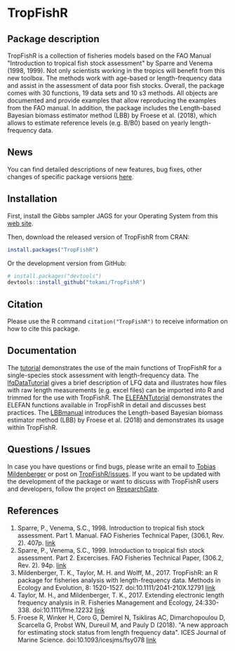 TropFishR 
=====
	
## Package description
   	
TropFishR is a collection of fisheries models based on the FAO Manual
"Introduction to tropical fish stock assessment" by Sparre and Venema
(1998, 1999). Not only scientists working in the tropics will benefit
from this new toolbox. The methods work with age-based or
length-frequency data and assist in the assessment of data poor fish
stocks. Overall, the package comes with 30 functions, 19 data sets and
10 s3 methods. All objects are documented and provide examples that
allow reproducing the examples from the FAO manual. In addition, the
package includes the Length-based Bayesian biomass estimator method
(LBB) by Froese et al. (2018), which allows to estimate reference
levels (e.g. B/B0) based on yearly length-frequency data.

    
## News
You can find detailed descriptions of new features, bug fixes, other
changes of specific package versions
[here](https://rawgit.com/tokami/TropFishR/master/inst/doc/news.html).

     
## Installation
First, install the Gibbs sampler JAGS for your Operating System from this
[web site](http://sourceforge.net/projects/mcmc-jags/files/JAGS).

Then, download the released version of TropFishR from CRAN:

```R
install.packages("TropFishR")
```

Or the development version from GitHub:

```R
# install.packages("devtools")
devtools::install_github("tokami/TropFishR")
```

## Citation
Please use the R command `citation("TropFishR")` to receive information on
how to cite this package.


## Documentation
The
[tutorial](https://cran.r-project.org/package=TropFishR/vignettes/tutorial.html)
demonstrates the use of the main functions of TropFishR for a
single-species stock assessment with length-frequency data. The
[lfqDataTutorial](https://cran.r-project.org/package=TropFishR/vignettes/lfqData.html)
gives a brief description of LFQ data and illustrates how files with
raw length measurements (e.g. excel files) can be imported into R and
trimmed for the use with TropFishR. The
[ELEFANTutorial](https://rawgit.com/tokami/TropFishR/master/inst/doc/Using_TropFishR_ELEFAN_functions.html)
demonstrates the ELEFAN functions available in TropFishR in detail and
discusses best practices. The
[LBBmanual](https://rawgit.com/tokami/TropFishR/master/inst/doc/LBBmanual.html)
introduces the Length-based Bayesian biomass estimator method (LBB) by
Froese et al. (2018) and demonstrates its usage within TropFishR.


## Questions / Issues
In case you have questions or find bugs, please write an email to
[Tobias Mildenberger](mailto:t.k.mildenberger@gmail.com) or post on
[TropFishR/issues](https://github.com/tokami/TropFishR/issues). If you
want to be updated with the development of the package or want to
discuss with TropFishR users and developers, follow the project on
[ResearchGate](https://www.researchgate.net/project/TropFishR).


## References
1. Sparre, P., Venema, S.C., 1998. Introduction to tropical fish stock assessment. Part 1. Manual. FAO Fisheries Technical Paper, (306.1, Rev. 2). 407p. [link](http://www.fao.org/docrep/w5449e/w5449e00.htm)
2. Sparre, P., Venema, S.C., 1999. Introduction to tropical fish stock assessment. Part 2. Excercises. FAO Fisheries Technical Paper, (306.2, Rev. 2). 94p. [link](http://www.fao.org/docrep/w5448e/w5448e00.htm)
3. Mildenberger, T. K., Taylor, M. H. and Wolff, M., 2017. TropFishR: an R package for fisheries analysis with length-frequency data. Methods in Ecology and Evolution, 8: 1520-1527. doi:10.1111/2041-210X.12791 [link](https://doi.org/10.1111/2041-210X.12791)
4. Taylor, M. H., and Mildenberger, T. K., 2017. Extending electronic length frequency analysis in R. Fisheries Management and Ecology, 24:330-338. doi:10.1111/fme.12232 [link](https://doi.org/10.1111/fme.12232)
5. Froese R, Winker H, Coro G, Demirel N, Tsikliras AC, Dimarchopoulou D, Scarcella G, Probst WN, Dureuil M, and Pauly D (2018). "A new approach for estimating stock status from length frequency data". ICES Journal of Marine Science. doi:10.1093/icesjms/fsy078 [link](https://doi.org/10.1093/icesjms/fsy078)
